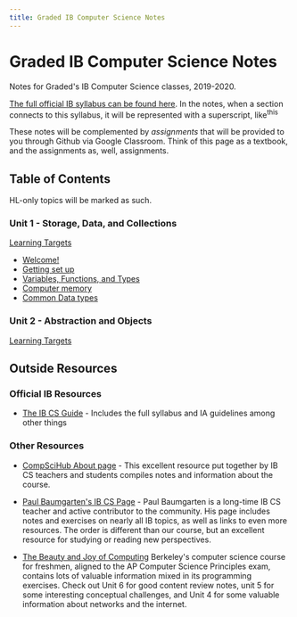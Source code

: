 ```yaml
---
title: Graded IB Computer Science Notes
---
```


# Graded IB Computer Science Notes

Notes for Graded's IB Computer Science classes, 2019-2020.

[The full official IB syllabus can be found here](/unit0_resources/syllabus.md). In the notes, when a section connects to this syllabus, it will be represented with a superscript, like<sup>this</sup>

These notes will be complemented by *assignments* that will be provided to you through Github via Google Classroom. Think of this page as a textbook, and the assignments as, well, assignments. 

## Table of Contents

HL-only topics will be marked as such.

### Unit 1 - Storage, Data, and Collections

[Learning Targets](/unit1/00_Learning_Targets.md)

* [Welcome!](/unit1/00_Intro.md)
* [Getting set up](/unit1/01_Getting_Set_Up.md)
* [Variables, Functions, and Types](/unit1/02_FirstFunction.md)
* [Computer memory](/unit1/03_Data_on_computers.md)
* [Common Data types](/unit1/04_Common_data_types.md)

### Unit 2 - Abstraction and Objects

[Learning Targets](/unit2/00_Learning_Targets.md)

## Outside Resources

### Official IB Resources

* [The IB CS Guide](https://ib.compscihub.net/wp-content/uploads/2015/04/IBCompSciGuide.pdf) - Includes the full syllabus and IA guidelines among other things

### Other Resources

* [CompSciHub About page](https://ib.compscihub.net/about) - This excellent resource put together by IB CS teachers and students compiles notes and information about the course.

* [Paul Baumgarten's IB CS Page](https://pbaumgarten.com/dp-compsci/) - Paul Baumgarten is a long-time IB CS teacher and active contributor to the community. His page includes notes and exercises on nearly all IB topics, as well as links to even more resources. The order is different than our course, but an excellent resource for studying or reading new perspectives.

* [The Beauty and Joy of Computing](https://bjc.edc.org/bjc-r/course/bjc4nyc.html) Berkeley's computer science course for freshmen, aligned to the AP Computer Science Principles exam, contains lots of valuable information mixed in its programming exercises. Check out Unit 6 for good content review notes, unit 5 for some interesting conceptual challenges, and Unit 4 for some valuable information about networks and the internet. 
